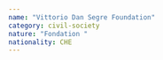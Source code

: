 ```yaml
---
name: "Vittorio Dan Segre Foundation"
category: civil-society
nature: "Fondation "
nationality: CHE
---
```

